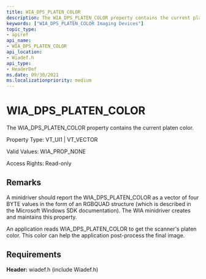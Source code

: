 ```yaml
---
title: WIA_DPS_PLATEN_COLOR
description: The WIA_DPS_PLATEN_COLOR property contains the current platen color.
keywords: ["WIA_DPS_PLATEN_COLOR Imaging Devices"]
topic_type:
- apiref
api_name:
- WIA_DPS_PLATEN_COLOR
api_location:
- Wiadef.h
api_type:
- HeaderDef
ms.date: 09/30/2021
ms.localizationpriority: medium
---
```


# WIA_DPS_PLATEN_COLOR

The WIA_DPS_PLATEN_COLOR property contains the current platen color.

Property Type: VT_UI1 | VT_VECTOR

Valid Values: WIA_PROP_NONE

Access Rights: Read-only

## Remarks

A minidriver should report the WIA_DPS_PLATEN_COLOR as a vector of four BYTE values in the form of an RGBQUAD structure (which is described in the Microsoft Windows SDK documentation). The WIA minidriver creates and maintains this property.

An application reads WIA_DPS_PLATEN_COLOR to get the scanner's platen color. This color can help the application post-process the final image.

## Requirements

**Header:** wiadef.h (include Wiadef.h)
